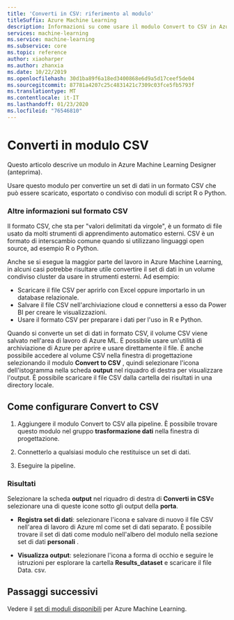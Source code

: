 ```yaml
---
title: 'Converti in CSV: riferimento al modulo'
titleSuffix: Azure Machine Learning
description: Informazioni su come usare il modulo Convert to CSV in Azure Machine Learning per convertire un set di dati in un formato CSV che può essere scaricato, esportato o condiviso con moduli di script R o Python.
services: machine-learning
ms.service: machine-learning
ms.subservice: core
ms.topic: reference
author: xiaoharper
ms.author: zhanxia
ms.date: 10/22/2019
ms.openlocfilehash: 30d1ba89f6a18ed3400868e6d9a5d17ceef5de04
ms.sourcegitcommit: 87781a4207c25c4831421c7309c03fce5fb5793f
ms.translationtype: MT
ms.contentlocale: it-IT
ms.lasthandoff: 01/23/2020
ms.locfileid: "76546810"
---
```

# <a name="convert-to-csv-module"></a>Converti in modulo CSV

Questo articolo descrive un modulo in Azure Machine Learning Designer (anteprima).

Usare questo modulo per convertire un set di dati in un formato CSV che può essere scaricato, esportato o condiviso con moduli di script R o Python.

### <a name="more-about-the-csv-format"></a>Altre informazioni sul formato CSV 

Il formato CSV, che sta per "valori delimitati da virgole", è un formato di file usato da molti strumenti di apprendimento automatico esterni. CSV è un formato di interscambio comune quando si utilizzano linguaggi open source, ad esempio R o Python.

Anche se si esegue la maggior parte del lavoro in Azure Machine Learning, in alcuni casi potrebbe risultare utile convertire il set di dati in un volume condiviso cluster da usare in strumenti esterni. Ad esempio:

+ Scaricare il file CSV per aprirlo con Excel oppure importarlo in un database relazionale.  
+ Salvare il file CSV nell'archiviazione cloud e connettersi a esso da Power BI per creare le visualizzazioni.  
+ Usare il formato CSV per preparare i dati per l'uso in R e Python. 

Quando si converte un set di dati in formato CSV, il volume CSV viene salvato nell'area di lavoro di Azure ML. È possibile usare un'utilità di archiviazione di Azure per aprire e usare direttamente il file. È anche possibile accedere al volume CSV nella finestra di progettazione selezionando il modulo **Convert to CSV** , quindi selezionare l'icona dell'istogramma nella scheda **output** nel riquadro di destra per visualizzare l'output. È possibile scaricare il file CSV dalla cartella dei risultati in una directory locale.  

## <a name="how-to-configure-convert-to-csv"></a>Come configurare Convert to CSV


1.  Aggiungere il modulo Convert to CSV alla pipeline. È possibile trovare questo modulo nel gruppo **trasformazione dati** nella finestra di progettazione. 

2. Connetterlo a qualsiasi modulo che restituisce un set di dati.   
  
3.  Eseguire la pipeline.

### <a name="results"></a>Risultati
  

Selezionare la scheda **output** nel riquadro di destra di **Converti in CSV**e selezionare una di queste icone sotto gli output della **porta**.  

+ **Registra set di dati**: selezionare l'icona e salvare di nuovo il file CSV nell'area di lavoro di Azure ml come set di dati separato. È possibile trovare il set di dati come modulo nell'albero del modulo nella sezione set di dati **personali** .

 + **Visualizza output**: selezionare l'icona a forma di occhio e seguire le istruzioni per esplorare la cartella **Results_dataset** e scaricare il file Data. csv.

## <a name="next-steps"></a>Passaggi successivi

Vedere il [set di moduli disponibili](module-reference.md) per Azure Machine Learning. 